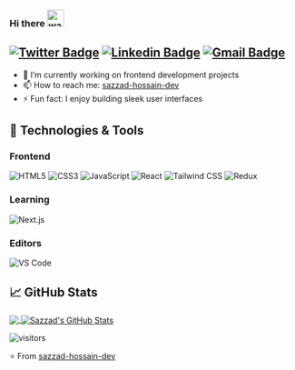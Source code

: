 





### Hi there <img alt="wave" src="https://raw.githubusercontent.com/MartinHeinz/MartinHeinz/master/wave.gif" width="30px">

## [![Twitter Badge](https://img.shields.io/badge/-@sazzadhossain0-1ca0f1?style=flat-square&labelColor=1ca0f1&logo=twitter&logoColor=white&link=https://twitter.com/sazzadhossain0)](https://twitter.com/sazzadhossain0) [![Linkedin Badge](https://img.shields.io/badge/-sazzadhossain-blue?style=flat-square&logo=Linkedin&logoColor=white&link=https://www.linkedin.com/in/sazzadhossain/)](https://www.linkedin.com/in/sazzadhossain/) [![Gmail Badge](https://img.shields.io/badge/-sazzad.dev@gmail.com-c14438?style=flat-square&logo=Gmail&logoColor=white&link=mailto:sazzad.dev@gmail.com)](mailto:sazzad.dev@gmail.com)

- 🔭 I’m currently working on frontend development projects
- 📫 How to reach me: [sazzad-hossain-dev](https://github.com/sazzad-hossain-dev)
- ⚡ Fun fact: I enjoy building sleek user interfaces

## 🔧 Technologies & Tools

### Frontend

![HTML5](https://img.shields.io/badge/-HTML5-%23E44D27?style=flat-square&logo=html5&logoColor=ffffff)
![CSS3](https://img.shields.io/badge/-CSS3-%231572B6?style=flat-square&logo=css3)
![JavaScript](https://img.shields.io/badge/-JavaScript-black?style=flat-square&logo=javascript)
![React](https://img.shields.io/badge/-React-%23282C34?style=flat-square&logo=react)
![Tailwind CSS](https://img.shields.io/badge/-TailwindCSS-%2338B2AC?style=flat-square&logo=tailwind-css)
![Redux](https://img.shields.io/badge/-Redux-%23764ABC?style=flat-square&logo=redux)

### Learning

![Next.js](https://img.shields.io/badge/-Next.js-black?style=flat-square&logo=next.js)

### Editors

![VS Code](http://img.shields.io/badge/-VS%20Code-007ACC?style=flat-square&logo=visual-studio-code)

## &#x1f4c8; GitHub Stats

<a href="https://github.com/sazzad-hossain-dev">
  <img align="center" src="https://github-readme-stats.vercel.app/api/top-langs/?username=sazzad-hossain-dev&hide=css,hack&title_color=ffffff&text_color=c9cacc&icon_color=2bbc8a&bg_color=1d1f21" />
</a>
<a href="https://github.com/sazzad-hossain-dev">
  <img align="center" src="https://github-readme-stats.vercel.app/api?username=sazzad-hossain-dev&show_icons=true&line_height=27&count_private=true&&theme=radical" alt="Sazzad's GitHub Stats" />
</a>

![visitors](https://visitor-badge.glitch.me/badge?page_id=sazzad-hossain-dev.sazzad-hossain-dev)

⭐️ From [sazzad-hossain-dev](https://github.com/sazzad-hossain-dev)
